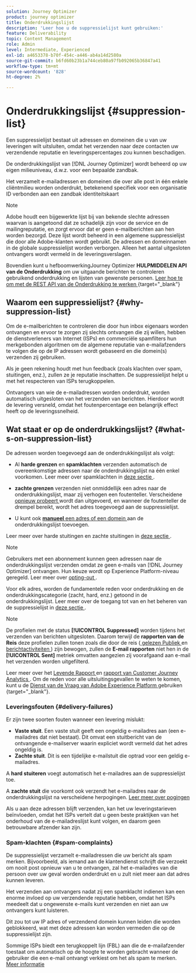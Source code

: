```yaml
---
solution: Journey Optimizer
product: journey optimizer
title: Onderdrukkingslijst
description: 'Leer hoe u de suppressielijst kunt gebruiken:'
feature: Deliverability
topic: Content Management
role: Admin
level: Intermediate, Experienced
exl-id: a4653378-b70f-454c-a446-ab4a14d2580a
source-git-commit: b6fd60b23b1a744ceb80a97fb092065b36847a41
workflow-type: tm+mt
source-wordcount: '828'
ht-degree: 2%

---
```


# Onderdrukkingslijst {#suppression-list}

Een suppressielijst bestaat uit adressen en domeinen die u van uw leveringen wilt uitsluiten, omdat het verzenden naar deze contacten uw verzendende reputatie en leveringspercentages zou kunnen beschadigen.

De onderdrukkingslijst van [!DNL Journey Optimizer] wordt beheerd op uw eigen milieuniveau, d.w.z. voor een bepaalde zandbak.

Het verzamelt e-mailadressen en domeinen die over alle post in één enkele cliëntmilieu worden onderdrukt, betekenend specifiek voor een organisatie ID verbonden aan een zandbak identiteitskaart

>[!NOTE]
>
>Adobe houdt een bijgewerkte lijst bij van bekende slechte adressen waarvan is aangetoond dat ze schadelijk zijn voor de service en de mailingreputatie, en zorgt ervoor dat er geen e-mailberichten aan hen worden bezorgd. Deze lijst wordt beheerd in een algemene suppressielijst die door alle Adobe-klanten wordt gebruikt. De adressen en domeinnamen in de globale suppressielijst worden verborgen. Alleen het aantal uitgesloten ontvangers wordt vermeld in de leveringsverslagen.

Bovendien kunt u hefboomwerkingJourney Optimizer **HULPMIDDELEN API van de Onderdrukking** om uw uitgaande berichten te controleren gebruikend onderdrukking en lijsten van gewenste personen. [ Leer hoe te om met de REST API van de Onderdrukking te werken ](https://developer.adobe.com/journey-optimizer-apis/references/suppression/) {target="_blank"}

## Waarom een suppressielijst? {#why-suppression-list}

Om de e-mailberichten te controleren die door hun inbox eigenaars worden ontvangen en ervoor te zorgen zij slechts ontvangen die zij willen, hebben de dienstverleners van Internet (ISPs) en commerciële spamfilters hun merkgebonden algoritmen om de algemene reputatie van e-mailafzenders te volgen die op de IP adressen wordt gebaseerd en die domein(s) verzenden zij gebruiken.

Als je geen rekening houdt met hun feedback (zoals klachten over spam, stuitingen, enz.), zullen ze je reputatie inschatten. De suppressielijst helpt u met het respecteren van ISPs terugkoppelen.

Ontvangers van wie de e-mailadressen worden onderdrukt, worden automatisch uitgesloten van het verzenden van berichten. Hierdoor wordt de levering versneld, omdat het foutenpercentage een belangrijk effect heeft op de leveringssnelheid.

## Wat staat er op de onderdrukkingslijst? {#what-s-on-suppression-list}

De adressen worden toegevoegd aan de onderdrukkingslijst als volgt:

* Al **harde grenzen** en **spamklachten** verzenden automatisch de overeenkomstige adressen naar de onderdrukkingslijst na één enkel voorkomen. Leer meer over spamklachten in [ deze sectie ](#spam-complaints).

* **zachte grenzen** verzenden niet onmiddellijk een adres naar de onderdrukkingslijst, maar zij verhogen een foutenteller. Verscheidene [ opnieuw probeert ](../configuration/retries.md) wordt dan uitgevoerd, en wanneer de foutenteller de drempel bereikt, wordt het adres toegevoegd aan de suppressielijst.

* U kunt ook [**manueel** een adres of een domein ](../configuration/manage-suppression-list.md#add-addresses-and-domains) aan de onderdrukkingslijst toevoegen.

Leer meer over harde stuitingen en zachte stuitingen in [ deze sectie ](#delivery-failures).

>[!NOTE]
>
>Gebruikers met een abonnement kunnen geen adressen naar de onderdrukkingslijst verzenden omdat ze geen e-mails van [!DNL Journey Optimizer] ontvangen. Hun keuze wordt op Experience Platform-niveau geregeld. Leer meer over [ opting-out ](../privacy/opt-out.md).

Voor elk adres, worden de fundamentele reden voor onderdrukking en de onderdrukkingscategorie (zacht, hard, enz.) getoond in de onderdrukkingslijst. Leer meer over de toegang tot van en het beheren van de suppressielijst in [ deze sectie ](../configuration/manage-suppression-list.md).

>[!NOTE]
>
>De profielen met de status **[!UICONTROL Suppressed]** worden tijdens het verzenden van berichten uitgesloten. Daarom terwijl de **rapporten van de Reis** deze profielen zullen tonen zoals die door de reis ([ gelezen Publiek ](../building-journeys/read-audience.md) en [ berichtactiviteiten ](../building-journeys/journeys-message.md)) zijn bewogen, zullen de **E-mail rapporten** niet hen in de **[!UICONTROL Sent]** metriek omvatten aangezien zij voorafgaand aan e-mail het verzenden worden uitgefilterd.
>
>Leer meer over het [ Levende Rapport ](../reports/live-report.md) en [ rapport van Customer Journey Analytics ](../reports/report-gs-cja.md). Om de reden voor alle uitsluitingsgevallen te weten te komen, kunt u de [ Dienst van de Vraag van Adobe Experience Platform ](https://experienceleague.adobe.com/docs/experience-platform/query/api/getting-started.html) gebruiken {target="_blank"}.

### Leveringsfouten {#delivery-failures}

Er zijn twee soorten fouten wanneer een levering mislukt:

* **Vaste stuit**. Een vaste stuit geeft een ongeldig e-mailadres aan (een e-mailadres dat niet bestaat). Dit omvat een stuitbericht van de ontvangende e-mailserver waarin expliciet wordt vermeld dat het adres ongeldig is.
* **Zachte stuit**. Dit is een tijdelijke e-mailstuit die optrad voor een geldig e-mailadres.

A **hard stuiteren** voegt automatisch het e-mailadres aan de suppressielijst toe.

A **zachte stuit** <!--or an **ignored** error--> die voorkomt ook verzendt het e-mailadres naar de onderdrukkingslijst na verscheidene herpogingen. [ Leer meer over pogingen ](../configuration/retries.md)

Als u aan deze adressen blijft verzenden, kan het uw leveringstarieven beïnvloeden, omdat het ISPs vertelt dat u geen beste praktijken van het onderhoud van de e-mailadreslijst kunt volgen, en daarom geen betrouwbare afzender kan zijn.

### Spam-klachten {#spam-complaints}

De suppressielijst verzamelt e-mailadressen die uw bericht als spam merken. Bijvoorbeeld, als iemand aan de klantendienst schrijft die verzoekt om nooit post opnieuw van u te ontvangen, zal het e-mailadres van die persoon over uw geval worden onderdrukt en u zult niet meer aan dat adres kunnen leveren.

Het verzenden aan ontvangers nadat zij een spamklacht indienen kan een enorme invloed op uw verzendende reputatie hebben, omdat het ISPs meedeelt dat u ongewenste e-mails kunt verzenden en niet aan uw ontvangers kunt luisteren.

Dit zou tot uw IP adres of verzendend domein kunnen leiden die worden geblokkeerd, wat met deze adressen kan worden vermeden die op de suppressielijst zijn.

Sommige ISPs biedt een terugkoppelt lijn (FBL) aan die de e-mailafzender toestaat om automatisch op de hoogte te worden gebracht wanneer de gebruiker die een e-mail ontvangt verkiest om het als spam te merken. [Meer informatie](deliverability.md#feedback-loops)
